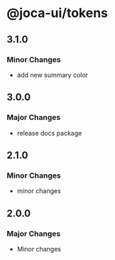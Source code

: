 # @joca-ui/tokens

## 3.1.0

### Minor Changes

- add new summary color

## 3.0.0

### Major Changes

- release docs package

## 2.1.0

### Minor Changes

- minor changes

## 2.0.0

### Major Changes

- Minor changes

